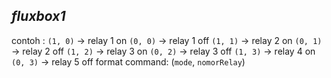 *fluxbox1*
----
contoh :
`(1, 0)` -> relay 1 on
`(0, 0)` -> relay 1 off
`(1, 1)` -> relay 2 on
`(0, 1)` -> relay 2 off
`(1, 2)` -> relay 3 on
`(0, 2)` -> relay 3 off
`(1, 3)` -> relay 4 on
`(0, 3)` -> relay 5 off
format command:
	(`mode`, `nomorRelay`)
